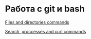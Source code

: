 # Работа с git и bash

[Files and directories commands](https://github.com/AnnaZudilova/git_bash/blob/main/bash1.txt)

[Search, proccesses and curl commands](https://github.com/AnnaZudilova/git_bash/blob/main/bash2.txt)
